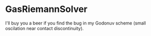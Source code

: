 # GasRiemannSolver

I'll buy you a beer if you find the bug in my Godonuv scheme (small oscilation near contact discontinuity).

